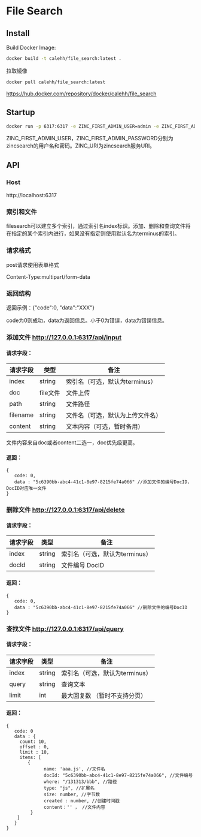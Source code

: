 # File Search
## Install
Build Docker Image:

```sh
docker build -t calehh/file_search:latest .
```

拉取镜像
```sh
docker pull calehh/file_search:latest
```
https://hub.docker.com/repository/docker/calehh/file_search

## Startup
```sh
docker run -p 6317:6317 -e ZINC_FIRST_ADMIN_USER=admin -e ZINC_FIRST_ADMIN_PASSWORD=User#123 -e ZINC_URI="http://host.docker.internal:4080" --name searcher calehh/file_search:latest
```
ZINC_FIRST_ADMIN_USER，ZINC_FIRST_ADMIN_PASSWORD分别为zincsearch的用户名和密码。ZINC_URI为zincsearch服务URI。

## API
### Host
http://localhost:6317

### 索引和文件
filesearch可以建立多个索引，通过索引名index标识。添加、删除和查询文件将在指定的某个索引内进行，如果没有指定则使用默认名为terminus的索引。

### 请求格式
post请求使用表单格式

Content-Type:multipart/form-data

### 返回结构

返回示例：{"code":0, "data":"XXX"}

code为0则成功，data为返回信息。小于0为错误，data为错误信息。

### 添加文件 http://127.0.0.1:6317/api/input

#### 请求字段：

| 请求字段 | 类型     | 备注                             |
| -------- | -------- | -------------------------------- |
| index    | string   | 索引名（可选，默认为terminus）  |
| doc      | file文件 | 文件上传                         |
| path     | string   | 文件路径                         |
| filename | string   | 文件名（可选，默认为上传文件名） |
| content  | string   | 文本内容（可选，暂时备用）       |

文件内容来自doc或者content二选一，doc优先级更高。

#### 返回：

```
{
   code: 0,
   data : "5c6390bb-abc4-41c1-8e97-8215fe74a066" //添加文件的编号DocID，DocID对应唯一文件
}
```

### 删除文件 http://127.0.0.1:6317/api/delete

#### 请求字段：

| 请求字段 | 类型   | 备注                            |
| -------- | ------ | ------------------------------- |
| index    | string | 索引名（可选，默认为terminus） |
| docId    | string | 文件编号 DocID                  |

#### 返回：

```
{
   code: 0,
   data : "5c6390bb-abc4-41c1-8e97-8215fe74a066" //删除文件的编号DocID
}
```

### 查找文件 http://127.0.0.1:6317/api/query

#### 请求字段：

| 请求字段 | 类型   | 备注                            |
| -------- | ------ | ------------------------------- |
| index    | string | 索引名（可选，默认为terminus） |
| query    | string | 查询文本                        |
| limit    | int    | 最大回复数 （暂时不支持分页）   |

#### 返回：

```
{
   code: 0
   data : {
     count: 10,
     offset : 0,
     limit : 10,
     items: [
        {	
              name: 'aaa.js', //文件名
              docId: "5c6390bb-abc4-41c1-8e97-8215fe74a066", //文件编号
              where: "/131313/bbb", //路径
              type: "js", //扩展名
              size: number, //字节数
              created : number, //创建时间戳
              content：'' ， //文件内容
         }
    ]
   }
}
```